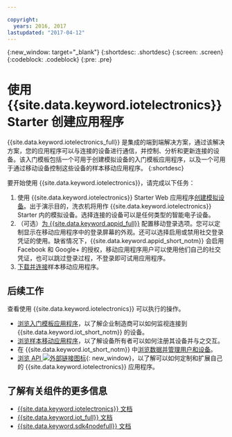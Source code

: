 ```yaml
---

copyright:
  years: 2016, 2017
lastupdated: "2017-04-12"
---
```


<!-- Common attributes used in the template are defined as follows: -->
{:new_window: target="\_blank"}
{:shortdesc: .shortdesc}
{:screen: .screen}
{:codeblock: .codeblock}
{:pre: .pre}

<!-- Note to writers - index.md and iot4egettingstarted.md are (almost) duplicates and a change to one should be made to both. index.md appears within the product app as the getting started page. iot4egettingstarted.md appears as the top level topic in the docs toc. -->

# 使用 {{site.data.keyword.iotelectronics}} Starter 创建应用程序

{{site.data.keyword.iotelectronics_full}} 是集成的端到端解决方案，通过该解决方案，您的应用程序可以与连接的设备进行通信，并控制、分析和更新连接的设备。该入门模板包括一个可用于创建模拟设备的入门模板应用程序，以及一个可用于通过移动设备控制这些设备的样本移动应用程序。
{:shortdesc}

要开始使用 {{site.data.keyword.iotelectronics}}，请完成以下任务：

1. 使用 {{site.data.keyword.iotelectronics}} Starter Web 应用程序[创建模拟设备](https://console.ng.bluemix.net/docs/starters/IotElectronics/iot4ecreatingappliances.html)。出于演示目的，洗衣机将用作 {{site.data.keyword.iotelectronics}} Starter 内的模拟设备。选择连接的设备可以是任何类型的智能电子设备。
2. （可选）[为 {{site.data.keyword.appid_full}}](https://console.ng.bluemix.net/docs/services/appid/index.html) 配置移动登录选项。您可以定制显示在移动应用程序中的登录屏幕的外观。还可以选择启用或禁用社交登录凭证的使用。缺省情况下，{{site.data.keyword.appid_short_notm}} 会启用 Facebook 和 Google+ 的授权，移动应用程序用户可以使用他们自己的社交凭证，也可以跳过登录过程，不登录即可试用应用程序。
3. [下载并连接](https://console.ng.bluemix.net/docs/starters/IotElectronics/iotelectronics_config_mobile.html)样本移动应用程序。


## 后续工作
查看使用 {{site.data.keyword.iotelectronics}} 可以执行的操作。

- [浏览入门模板应用程序](https://console.ng.bluemix.net/docs/starters/IotElectronics/iot4ecreatingappliances.html)，以了解企业制造商可以如何监视连接到 {{site.data.keyword.iot_short_notm}} 的设备。
- [浏览样本移动应用程序](https://console.ng.bluemix.net/docs/starters/IotElectronics/iotelectronics_config_mobile.html)，以了解设备所有者可以如何注册其设备并与之交互。
- 在 {{site.data.keyword.iot_short_notm}} 中[浏览数据并管理用户和设备](iotelectronics_dashboard.html)。
- [浏览 API ![外部链接图标](../../icons/launch-glyph.svg)](http://ibmiotforelectronics.mybluemix.net/public/iot4eregistrationapi.html){: new_window}，以了解可以如何定制和扩展自己的 {{site.data.keyword.iotelectronics}} 应用程序。

## 了解有关组件的更多信息
- [{{site.data.keyword.iotelectronics}} 文档](iotelectronics_overview.html)
- [{{site.data.keyword.iot_full}} 文档](https://console.ng.bluemix.net/docs/services/IoT/index.html)
- [{{site.data.keyword.sdk4nodefull}} 文档](https://console.ng.bluemix.net/docs/runtimes/nodejs/index.html#nodejs_runtime)
